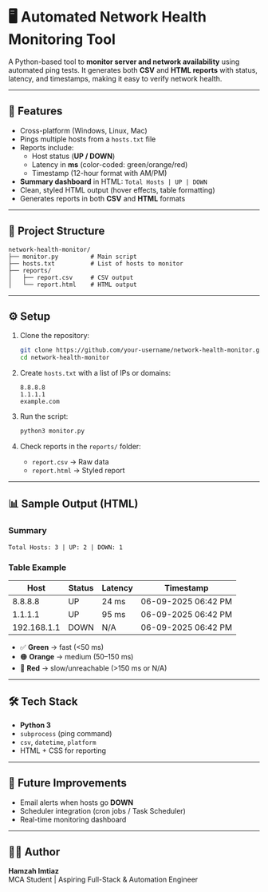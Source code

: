 # 🖥️ Automated Network Health Monitoring Tool  

A Python-based tool to **monitor server and network availability** using automated ping tests. It generates both **CSV** and **HTML reports** with status, latency, and timestamps, making it easy to verify network health.  

---

## 🚀 Features  
- Cross-platform (Windows, Linux, Mac)  
- Pings multiple hosts from a `hosts.txt` file  
- Reports include:  
  - Host status (**UP / DOWN**)  
  - Latency in **ms** (color-coded: green/orange/red)  
  - Timestamp (12-hour format with AM/PM)  
- **Summary dashboard** in HTML: `Total Hosts | UP | DOWN`  
- Clean, styled HTML output (hover effects, table formatting)  
- Generates reports in both **CSV** and **HTML** formats  

---

## 📂 Project Structure  
```
network-health-monitor/
├── monitor.py         # Main script
├── hosts.txt          # List of hosts to monitor
├── reports/
│   ├── report.csv     # CSV output
│   └── report.html    # HTML output
```

---

## ⚙️ Setup  

1. Clone the repository:  
   ```bash
   git clone https://github.com/your-username/network-health-monitor.git
   cd network-health-monitor
   ```

2. Create `hosts.txt` with a list of IPs or domains:  
   ```
   8.8.8.8
   1.1.1.1
   example.com
   ```

3. Run the script:  
   ```bash
   python3 monitor.py
   ```

4. Check reports in the `reports/` folder:  
   - `report.csv` → Raw data  
   - `report.html` → Styled report  

---

## 📊 Sample Output (HTML)  

### Summary  
```
Total Hosts: 3 | UP: 2 | DOWN: 1
```

### Table Example  
| Host        | Status | Latency | Timestamp           |
|-------------|--------|---------|---------------------|
| 8.8.8.8     | UP     | 24 ms   | 06-09-2025 06:42 PM |
| 1.1.1.1     | UP     | 95 ms   | 06-09-2025 06:42 PM |
| 192.168.1.1 | DOWN   | N/A     | 06-09-2025 06:42 PM |

- ✅ **Green** → fast (<50 ms)  
- 🟠 **Orange** → medium (50–150 ms)  
- 🔴 **Red** → slow/unreachable (>150 ms or N/A)  

---

## 🛠️ Tech Stack  
- **Python 3**  
- `subprocess` (ping command)  
- `csv`, `datetime`, `platform`  
- HTML + CSS for reporting  

---

## 📌 Future Improvements  
- Email alerts when hosts go **DOWN**  
- Scheduler integration (cron jobs / Task Scheduler)  
- Real-time monitoring dashboard  

---

## 👨‍💻 Author  
**Hamzah Imtiaz**  
MCA Student | Aspiring Full-Stack & Automation Engineer  

